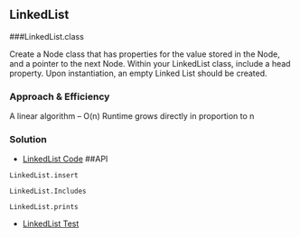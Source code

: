 ## LinkedList
  ###LinkedList.class
  <!-- Description of the challenge -->
  Create a Node class that has properties for the value stored in the Node, and a pointer to the next Node.
  Within your LinkedList class, include a head property. Upon instantiation, an empty Linked List should be created.
  ### Approach & Efficiency
  <!-- What approach did you take? Why? What is the Big O space/time for this approach? -->
  
 
  A linear algorithm – O(n) Runtime grows directly in proportion to n
  
  ### Solution 
  - [LinkedList Code](../../src/main/java/linkedList/LinkedList.java)
  ##API
  ```
  LinkedList.insert 
  ```
  ```
  LinkedList.Includes
   ```
  ```
  LinkedList.prints
  ```
  - [LinkedList Test ](../../src/main/java/linkedList/LinkedListTest.java)